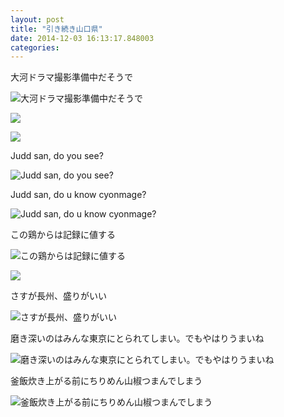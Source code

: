 ```yaml
---
layout: post
title: "引き続き山口県"
date: 2014-12-03 16:13:17.848003
categories: 
---
```


大河ドラマ撮影準備中だそうで

![大河ドラマ撮影準備中だそうで](/assets/images/201408/10533582_1437585053190176_505214010_n.jpg)

![](/assets/images/201408/10546703_549017731870706_731884371_n.jpg)

![](/assets/images/201408/10584590_1434911690130761_10561262_n.jpg)

Judd san, do you see?

![Judd san, do you see?](/assets/images/201408/10597259_728427097226539_271546936_n.jpg)

Judd san, do u know cyonmage?

![Judd san, do u know cyonmage?](/assets/images/201408/10522295_725555660815001_1762418211_n.jpg)

この鶏からは記録に値する

![この鶏からは記録に値する](/assets/images/201408/10561015_776332025752699_219327061_n.jpg)

![](/assets/images/201408/10597522_312147875620609_1579136130_n.jpg)

さすが長州、盛りがいい

![さすが長州、盛りがいい](/assets/images/201408/10507931_1480182115554340_711748883_n.jpg)

磨き深いのはみんな東京にとられてしまい。でもやはりうまいね

![磨き深いのはみんな東京にとられてしまい。でもやはりうまいね](/assets/images/201408/10544281_717256978345291_453596300_n.jpg)

釜飯炊き上がる前にちりめん山椒つまんでしまう

![釜飯炊き上がる前にちりめん山椒つまんでしまう](/assets/images/201408/10570227_548800738558031_428610988_n.jpg)


